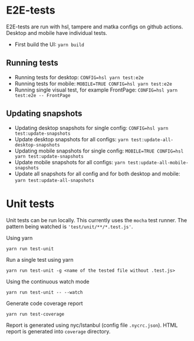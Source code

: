 # E2E-tests

E2E-tests are run with hsl, tampere and matka configs on github actions. Desktop and mobile have individual tests. 

- First build the UI: `yarn build`
## Running tests

- Running tests for desktop: `CONFIG=hsl yarn test:e2e`
- Running tests for mobile: `MOBILE=TRUE CONFIG=hsl yarn test:e2e`
- Running single visual test, for example FrontPage: `CONFIG=hsl yarn test:e2e -- FrontPage`

## Updating snapshots

- Updating desktop snapshots for single config: `CONFIG=hsl yarn test:update-snapshots`
- Update desktop snapshots for all configs: `yarn test:update-all-desktop-snapshots`
- Updating mobile snapshots for single config: `MOBILE=TRUE CONFIG=hsl yarn test:update-snapshots`
- Update mobile snapshots for all configs: `yarn test:update-all-mobile-snapshots`
- Update all snapshots for all config and for both desktop and mobile: `yarn test:update-all-snapshots`


# Unit tests

Unit tests can be run locally. This currently uses the ```mocha``` test runner. The pattern being watched is ```'test/unit/**/*.test.js'```.

Using yarn
```
yarn run test-unit
```

Run a single test using yarn
```
yarn run test-unit -g <name of the tested file without .test.js>
```

Using the continuous watch mode
```
yarn run test-unit -- --watch
```

Generate code coverage report
```
yarn run test-coverage
```
Report is generated using nyc/Istanbul (config file `.nycrc.json`). HTML report is generated into `coverage` directory.

